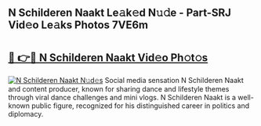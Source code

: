 ## N Schilderen Naakt Le𝚊k𝚎d N𝚞𝚍e - Part-SRJ Vid𝚎o Le𝚊ks Photos 7VE6m

# <h2><a href="http://fb7m9q.evod.top/?m=N+Schilderen+Naakt">🔗 👉🔴 N Schilderen Naakt Vid𝚎o Ph𝚘t𝚘s</a></h2>

[![N Schilderen Naakt N𝚞d𝚎s](https://i.imgur.com/8V9OHl7.gif)](http://fb7m9q.evod.top/?m=N+Schilderen+Naakt)
Social media sensation N Schilderen Naakt and content producer, known for sharing dance and lifestyle themes through viral dance challenges and mini vlogs. N Schilderen Naakt is a well-known public figure, recognized for his distinguished career in politics and diplomacy. 
